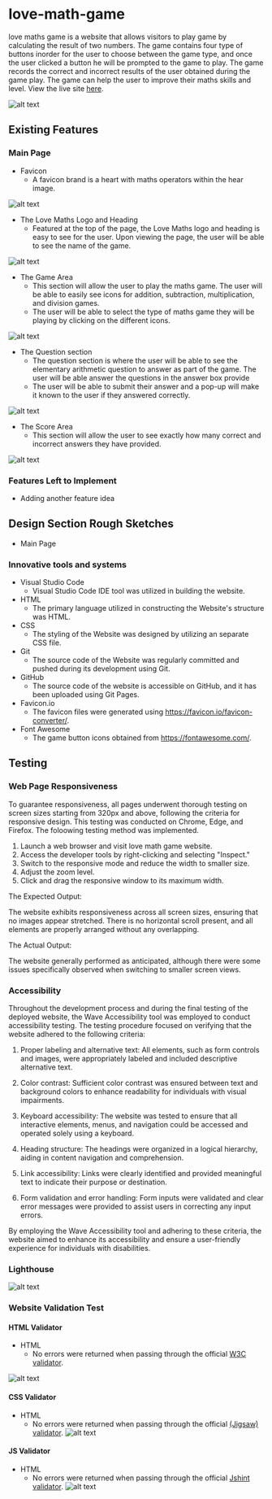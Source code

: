 # love-math-game

love maths game is a website that allows visitors to play game by calculating the result of two numbers. The game contains four type of buttons inorder for the user to choose between the game type, and once the user clicked a button he will  be prompted to the game to play. The game records the correct and incorrect results of the user obtained during the game play. The game can help the user to improve their maths skills and level. View the live site [here](https://bky201.github.io/love-math-game/). 

![alt text](assets/images/responsive.png)

## Existing Features

### Main Page
* Favicon 
  * A favicon brand is a heart with maths operators within the hear image.

![alt text](assets/images/favicon.png)

* The Love Maths Logo and Heading
  * Featured at the top of the page, the Love Maths logo and heading is easy to see for the user. Upon viewing the page, the user will be able to see the name of the game.

  
![alt text](assets/images/heading.png)

* The Game Area
  * This section will allow the user to play the maths game. The user will be able to easily see icons for addition, subtraction, multiplication, and division games.
  * The user will be able to select the type of maths game they will be playing by clicking on the different icons.

![alt text](assets/images/game-type.png)

* The Question section
  * The question section is where the user will be able to see the elementary arithmetic question to answer as part of the game. The user will be able answer the questions in the answer box provide
  * The user will be able to submit their answer and a pop-up will make it known to the user if they answered correctly.


![alt text](assets/images/game.png)

* The Score Area
  * This section will allow the user to see exactly how many correct and incorrect answers they have provided.

![alt text](assets/images/sccore.png)

### Features Left to Implement

* Adding another feature idea

## Design Section Rough Sketches
* Main Page

### Innovative tools and systems

* Visual Studio Code
  * Visual Studio Code IDE tool was utilized in building the website. 
* HTML
  * The primary language utilized in constructing the Website's structure was HTML.
* CSS
  * The styling of the Website was designed by utilizing an separate CSS file.
* Git
  * The source code of the Website was regularly committed and pushed during its development using Git.  
* GitHub
  * The source code of the website is accessible on GitHub, and it has been uploaded using Git Pages.  
* Favicon.io
  * The favicon files were generated using https://favicon.io/favicon-converter/.  
* Font Awesome
  * The game button icons obtained from https://fontawesome.com/.  

## Testing

### Web Page Responsiveness

To guarantee responsiveness, all pages underwent thorough testing on screen sizes starting from 320px and above, following the criteria for responsive design. This testing was conducted on Chrome, Edge, and Firefox.
The foloowing testing method was implemented.
1. Launch a web browser and visit love math game website.
2. Access the developer tools by right-clicking and selecting "Inspect."
3. Switch to the responsive mode and reduce the width to smaller size.
4. Adjust the zoom level.
5. Click and drag the responsive window to its maximum width.

The Expected Output:

The website exhibits responsiveness across all screen sizes, ensuring that no images appear stretched. There is no horizontal scroll present, and all elements are properly arranged without any overlapping.

The Actual Output:

The website generally performed as anticipated, although there were some issues specifically observed when switching to smaller screen views.

### Accessibility

Throughout the development process and during the final testing of the deployed website, the Wave Accessibility tool was employed to conduct accessibility testing. The testing procedure focused on verifying that the website adhered to the following criteria:

1. Proper labeling and alternative text: All elements, such as form controls and images, were appropriately labeled and included descriptive alternative text.

2. Color contrast: Sufficient color contrast was ensured between text and background colors to enhance readability for individuals with visual impairments.

3. Keyboard accessibility: The website was tested to ensure that all interactive elements, menus, and navigation could be accessed and operated solely using a keyboard.

4. Heading structure: The headings were organized in a logical hierarchy, aiding in content navigation and comprehension.

5. Link accessibility: Links were clearly identified and provided meaningful text to indicate their purpose or destination.

6. Form validation and error handling: Form inputs were validated and clear error messages were provided to assist users in correcting any input errors.

By employing the Wave Accessibility tool and adhering to these criteria, the website aimed to enhance its accessibility and ensure a user-friendly experience for individuals with disabilities.

### Lighthouse 

![alt text](assets/images/lighthouse.png)

### Website Validation Test 

#### HTML Validator
* HTML
  * No errors were returned when passing through the official [W3C validator](https://validator.w3.org/#validate_by_uri).

![alt text](assets/images/html-validator.png)

#### CSS Validator
* HTML
  * No errors were returned when passing through the official [(Jigsaw) validator](https://jigsaw.w3.org/css-validator/).
![alt text](assets/images/css-validator.png)

#### JS Validator
* HTML
  * No errors were returned when passing through the official [Jshint validator](https://jshint.com/).
![alt text](assets/images/JSHint-validator.png)



